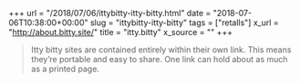 +++
url = "/2018/07/06/ittybitty-itty-bitty.html"
date = "2018-07-06T10:38:00+00:00"
slug = "ittybitty-itty-bitty"
tags = ["retalls"]
x_url = "http://about.bitty.site/"
title = "itty.bitty"
x_source = ""
+++


> Itty bitty sites are contained entirely within their own link. This means they’re portable and easy to share. One link can hold about as much as a printed page.

